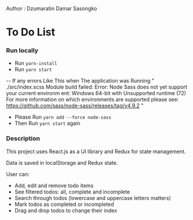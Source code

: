 Author : Dzumaratin Damar Sasongko

# To Do List

### Run locally

* Run `yarn-install`
* Run `yarn start`

-- If any errors Like This when The application was Running
"
	./src/index.scss
	Module build failed: Error: Node Sass does not yet support your current environm
	ent: Windows 64-bit with Unsupported runtime (72)
	For more information on which environments are supported please see:
	https://github.com/sass/node-sass/releases/tag/v4.9.2
"

* Please Run `yarn add --force node-sass`
* Then Run `yarn start` again

### Description

This project uses React.js as a UI library and Redux for state management.

Data is saved in localStorage and Redux state.

User can:

* Add, edit and remove todo items
* See filtered todos: all, complete and incomplete
* Search through todos (lowercase and uppercase letters matters)
* Mark todos as completed or incompleted
* Drag and drop todos to change their index
